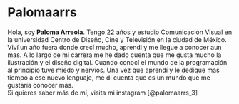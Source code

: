 # Palomaarrs

Hola, soy **Paloma Arreola**. Tengo 22 años y estudio Comunicación Visual en la universidad Centro de Diseño, Cine y Televisión en la ciudad de México. 
Viví un año fuera donde crecí mucho, aprendi y me llegue a conocer aun mas. A lo largo de mi carrera me he dado cuenta que me gusta mucho la ilustración y el diseño digital. Cuando conocí el mundo de la programación al principio tuve miedo y nervios. Una vez que aprendí y le dedique mas tiempo a ese nuevo lenguaje, me di cuenta que es un mundo que me gustaría conocer más.  
Si quieres saber más de mí, visita mi instagram [@palomaarrs_3]
